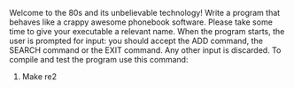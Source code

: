 Welcome to the 80s and its unbelievable technology! Write a program that behaves like a crappy awesome phonebook software. Please take some time to give your executable a relevant name. When the program starts, the user is prompted for input: you should accept the ADD command, the SEARCH command or the EXIT command. Any other input is discarded. 
To compile and test the program use this command:
1. Make re2
